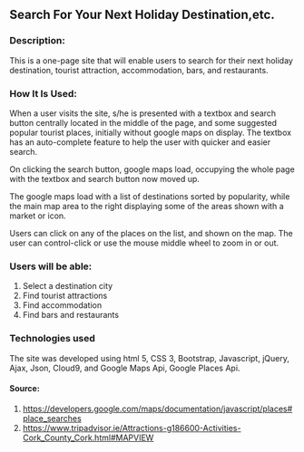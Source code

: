 ## Search For Your Next Holiday Destination,etc.

### Description:
This is a one-page site that will enable users to search for their next holiday destination, tourist attraction, accommodation, bars, and restaurants.

### How It Is Used:
When a user visits the site, s/he is presented with a textbox and search button centrally located in the middle of the page, and some suggested popular tourist places, initially without google maps on display.
The textbox has an auto-complete feature to help the user with quicker and easier search.

On clicking the search button,  google maps load, occupying the whole page with the textbox and search button now moved up.

The google maps load with a list of destinations sorted by popularity, while the main map area to the right displaying some of the areas shown with a market or icon.

Users can click on any of the places on the list, and shown on the map. The user can control-click or use the mouse middle wheel to zoom in or out.

### Users will be able:
1. Select a destination city
2. Find tourist attractions
3. Find accommodation
4. Find bars and restaurants

### Technologies used
The site was developed using html 5, CSS 3, Bootstrap, Javascript, jQuery, Ajax, Json, Cloud9, and Google Maps Api, Google Places Api.

#### Source:
1. https://developers.google.com/maps/documentation/javascript/places#place_searches
2. https://www.tripadvisor.ie/Attractions-g186600-Activities-Cork_County_Cork.html#MAPVIEW